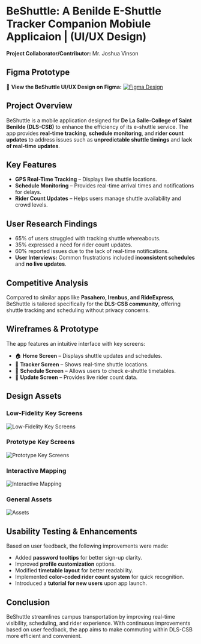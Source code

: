 # BeShuttle: A Benilde E-Shuttle Tracker Companion Mobiule Applicaion | (UI/UX Design)
**Project Collaborator/Contributor:** Mr. Joshua Vinson

## Figma Prototype
🔗 **View the BeShuttle UI/UX Design on Figma:** [![Figma Design](https://img.shields.io/badge/Figma-Design-blue?logo=figma)](https://www.figma.com/design/C4ZpiRVb1JbIQXDKcskcCd/BeShuttle-Prototypes---UIUX?node-id=7-1777&t=kUixTEZ9awkFP32Y-1)

## Project Overview
BeShuttle is a mobile application designed for **De La Salle-College of Saint Benilde (DLS-CSB)** to enhance the efficiency of its e-shuttle service. The app provides **real-time tracking**, **schedule monitoring**, and **rider count updates** to address issues such as **unpredictable shuttle timings** and **lack of real-time updates**.

## Key Features
- **GPS Real-Time Tracking** – Displays live shuttle locations.
- **Schedule Monitoring** – Provides real-time arrival times and notifications for delays.
- **Rider Count Updates** – Helps users manage shuttle availability and crowd levels.

## User Research Findings
- 65% of users struggled with tracking shuttle whereabouts.
- 35% expressed a need for rider count updates.
- 60% reported issues due to the lack of real-time notifications.
- **User Interviews:** Common frustrations included **inconsistent schedules** and **no live updates**.

## Competitive Analysis
Compared to similar apps like **Pasahero, Irenbus, and RideExpress**, BeShuttle is tailored specifically for the **DLS-CSB community**, offering shuttle tracking and scheduling without privacy concerns.

## Wireframes & Prototype
The app features an intuitive interface with key screens:
- 🏠 **Home Screen** – Displays shuttle updates and schedules.
- 📍 **Tracker Screen** – Shows real-time shuttle locations.
- 📅 **Schedule Screen** – Allows users to check e-shuttle timetables.
- 🔢 **Update Screen** – Provides live rider count data.

## Design Assets

### Low-Fidelity Key Screens
![Low-Fidelity Key Screens](low-fidelity-key-screens.png)

### Prototype Key Screens
![Prototype Key Screens](prototype-key-screens.png)

### Interactive Mapping
![Interactive Mapping](interactive-mapping.png)

### General Assets
![Assets](assets.png)

## Usability Testing & Enhancements
Based on user feedback, the following improvements were made:
- Added **password tooltips** for better sign-up clarity.
- Improved **profile customization** options.
- Modified **timetable layout** for better readability.
- Implemented **color-coded rider count system** for quick recognition.
- Introduced a **tutorial for new users** upon app launch.

## Conclusion
BeShuttle streamlines campus transportation by improving real-time visibility, scheduling, and rider experience. With continuous improvements based on user feedback, the app aims to make commuting within DLS-CSB more efficient and convenient.

